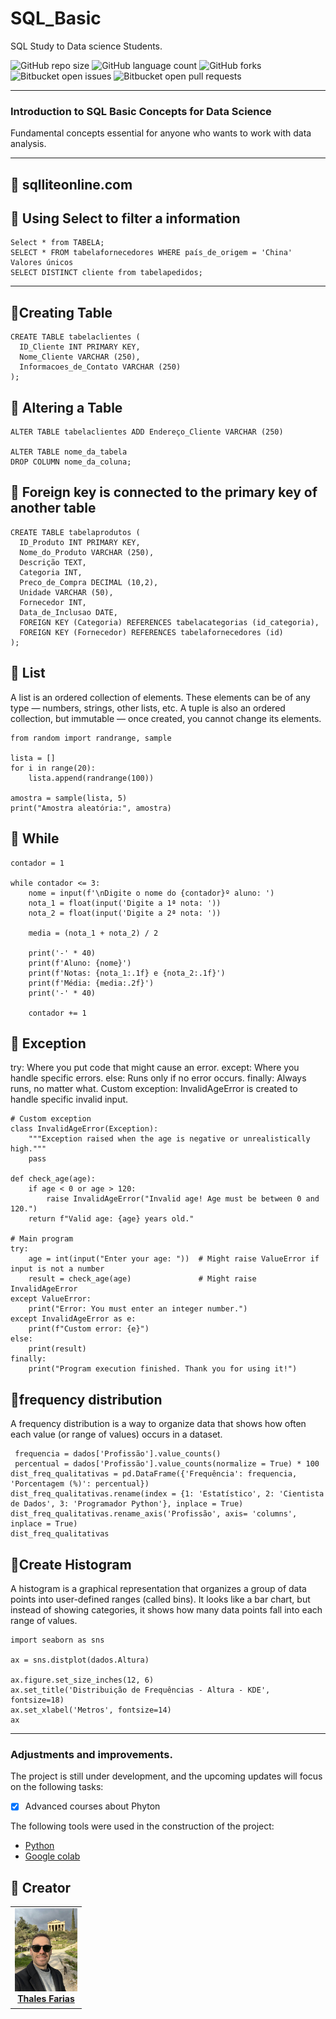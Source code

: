 
# SQL_Basic
SQL Study to Data science Students.


![GitHub repo size](https://img.shields.io/github/repo-size/iuricode/README-template?style=for-the-badge)
![GitHub language count](https://img.shields.io/github/languages/count/iuricode/README-template?style=for-the-badge)
![GitHub forks](https://img.shields.io/github/forks/iuricode/README-template?style=for-the-badge)
![Bitbucket open issues](https://img.shields.io/bitbucket/issues/iuricode/README-template?style=for-the-badge)
![Bitbucket open pull requests](https://img.shields.io/bitbucket/pr-raw/iuricode/README-template?style=for-the-badge)

---

### Introduction to SQL Basic Concepts for Data Science 
Fundamental concepts essential for anyone who wants to work with data analysis.

---


🔹 sqlliteonline.com
---
🔹 Using Select to filter a information
---

```
Select * from TABELA;
SELECT * FROM tabelafornecedores WHERE país_de_origem = 'China'
Valores únicos
SELECT DISTINCT cliente from tabelapedidos;
```

---
🔹Creating Table
---
```
CREATE TABLE tabelaclientes (
  ID_Cliente INT PRIMARY KEY,
  Nome_Cliente VARCHAR (250),
  Informacoes_de_Contato VARCHAR (250)
);

```
🔹 Altering a Table
---
```
ALTER TABLE tabelaclientes ADD Endereço_Cliente VARCHAR (250)

ALTER TABLE nome_da_tabela
DROP COLUMN nome_da_coluna;

```
🔹 Foreign key is connected to the primary key of another table
---
```
CREATE TABLE tabelaprodutos (
  ID_Produto INT PRIMARY KEY,
  Nome_do_Produto VARCHAR (250),
  Descrição TEXT,
  Categoria INT,
  Preco_de_Compra DECIMAL (10,2),
  Unidade VARCHAR (50),
  Fornecedor INT,
  Data_de_Inclusao DATE,
  FOREIGN KEY (Categoria) REFERENCES tabelacategorias (id_categoria),
  FOREIGN KEY (Fornecedor) REFERENCES tabelafornecedores (id)
);

```

🔹 List
---
A list is an ordered collection of elements. These elements can be of any type — numbers, strings, other lists, etc.
A tuple is also an ordered collection, but immutable — once created, you cannot change its elements.
```
from random import randrange, sample

lista = []
for i in range(20):
    lista.append(randrange(100))

amostra = sample(lista, 5)
print("Amostra aleatória:", amostra)
```

🔹 While
---
```
contador = 1

while contador <= 3:
    nome = input(f'\nDigite o nome do {contador}º aluno: ')
    nota_1 = float(input('Digite a 1ª nota: '))
    nota_2 = float(input('Digite a 2ª nota: '))

    media = (nota_1 + nota_2) / 2

    print('-' * 40)
    print(f'Aluno: {nome}')
    print(f'Notas: {nota_1:.1f} e {nota_2:.1f}')
    print(f'Média: {media:.2f}')
    print('-' * 40)

    contador += 1
```
🔹 Exception
---
try: Where you put code that might cause an error.
except: Where you handle specific errors.
else: Runs only if no error occurs.
finally: Always runs, no matter what.
Custom exception: InvalidAgeError is created to handle specific invalid input.
```
# Custom exception
class InvalidAgeError(Exception):
    """Exception raised when the age is negative or unrealistically high."""
    pass

def check_age(age):
    if age < 0 or age > 120:
        raise InvalidAgeError("Invalid age! Age must be between 0 and 120.")
    return f"Valid age: {age} years old."

# Main program
try:
    age = int(input("Enter your age: "))  # Might raise ValueError if input is not a number
    result = check_age(age)               # Might raise InvalidAgeError
except ValueError:
    print("Error: You must enter an integer number.")
except InvalidAgeError as e:
    print(f"Custom error: {e}")
else:
    print(result)
finally:
    print("Program execution finished. Thank you for using it!")
```
🔹frequency distribution
---

A frequency distribution is a way to organize data that shows how often each value (or range of values) occurs in a dataset.
```
 frequencia = dados['Profissão'].value_counts()
 percentual = dados['Profissão'].value_counts(normalize = True) * 100
dist_freq_qualitativas = pd.DataFrame({'Frequência': frequencia, 'Porcentagem (%)': percentual})
dist_freq_qualitativas.rename(index = {1: 'Estatístico', 2: 'Cientista de Dados', 3: 'Programador Python'}, inplace = True)
dist_freq_qualitativas.rename_axis('Profissão', axis= 'columns', inplace = True)
dist_freq_qualitativas
```

🔹Create Histogram
---

A histogram is a graphical representation that organizes a group of data points into user-defined ranges (called bins). It looks like a bar chart, but instead of showing categories, it shows how many data points fall into each range of values.
```
import seaborn as sns

ax = sns.distplot(dados.Altura)

ax.figure.set_size_inches(12, 6)
ax.set_title('Distribuição de Frequências - Altura - KDE', fontsize=18)
ax.set_xlabel('Metros', fontsize=14)
ax
```
---
### Adjustments and improvements.

The project is still under development, and the upcoming updates will focus on the following tasks:

- [x] Advanced courses about Phyton

The following tools were used in the construction of the project:

- [Python](<https://www.python.org/doc//>)
- [Google colab](<https://colab.google/>)



## 🤝 Creator

<table>
  <tr>
    <td align="center">
      <a href="#" title="Thales Farias">
        <img src="grecia.jpg" width="100" alt="Foto do Thales Farias no GitHub"/><br>
        <sub>
          <b><a href="https://www.linkedin.com/in/thalesfreirefarias/" target="_blank">Thales Farias</b>
        </sub>
      </a>
    </td>
  </tr>
</table>

